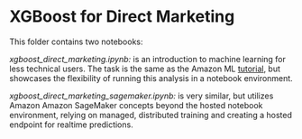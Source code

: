 # XGBoost for Direct Marketing

This folder contains two notebooks:

*xgboost_direct_marketing.ipynb:* is an introduction to machine learning for less technical users.  The task is the same as the Amazon ML [tutorial](http://docs.aws.amazon.com/machine-learning/latest/dg/tutorial.html), but showcases the flexibility of running this analysis in a notebook environment.

*xgboost_direct_marketing_sagemaker.ipynb:* is very similar, but utilizes Amazon Amazon SageMaker concepts beyond the hosted notebook environment, relying on managed, distributed training and creating a hosted endpoint for realtime predictions.
